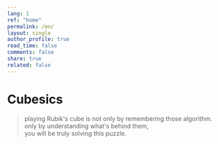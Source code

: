 ```yaml
---
lang: 1
ref: "home"
permalink: /en/
layout: single
author_profile: true
read_time: false
comments: false
share: true
related: false
---
```


# Cubesics
> playing Rubik's cube is not only by remembering those algorithm.  
> only by understanding what's behind them,  
> you will be truly solving this puzzle.
